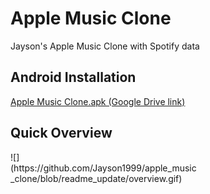 # Apple Music Clone

Jayson's Apple Music Clone with Spotify data

## Android Installation
[Apple Music Clone.apk (Google Drive link)](https://drive.google.com/file/d/1KyPJb5w0ziNdex-MG_JzUhuMXN-SHpxW/view?usp=sharing)

## Quick Overview
<div style="width: 60%; height: 60%">
  ![](https://github.com/Jayson1999/apple_music_clone/blob/readme_update/overview.gif)
</div>
